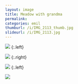 ```yaml
---
layout: image
title: Meadow with grandma
permalink: 
categories: emil
thumburl: /i/IMG_2113_thumb.jpg
slideurl: /i/IMG_2113.jpg 
---
```

![]({{site.url}}/i/IMG_2113.jpg)
{:.left}

![]({{site.url}}/i/IMG_2109.jpg)
{:.right}

![]({{site.url}}/i/IMG_2115.jpg)
{:.left}

![]({{site.url}}/i/IMG_2126.jpg)



